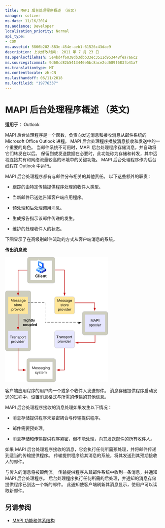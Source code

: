 ```yaml
---
title: MAPI 后台处理程序概述 （英文)
manager: soliver
ms.date: 11/16/2014
ms.audience: Developer
localization_priority: Normal
api_type:
- COM
ms.assetid: 5866b202-883e-454e-aeb1-61526c43dae9
description: 上次修改时间： 2011 年 7 月 23 日
ms.openlocfilehash: 5e4bd4f6038db3dbb33ec3511d953448fea7a6c2
ms.sourcegitcommit: 9d60cd82b5413446e5bc8ace2cd689f683fb41a7
ms.translationtype: MT
ms.contentlocale: zh-CN
ms.lasthandoff: 06/11/2018
ms.locfileid: "19776337"
---
```

# <a name="mapi-spooler-overview"></a>MAPI 后台处理程序概述 （英文)
  
**适用于**： Outlook 
  
MAPI 后台处理程序是一个函数，负责向发送消息和接收消息从邮件系统的 Microsoft Office Outlook 进程。 MAPI 后台处理程序播放消息接收和发送中的一个重要的角色。 当邮件系统不可用时，MAPI 后台处理程序存储消息，并自动将它们转发在以后。 保留到或发送数据在必要时，此功能称为存储和转发，其中远程连接共有和网络流量较高的环境中的关键功能。 MAPI 后台处理程序作为后台线程在 Outlook 中运行。
  
MAPI 后台处理程序都有与邮件分布相关的其他责任。 以下这些额外的职责：
  
- 跟踪的由特定传输提供程序处理的收件人类型。
    
- 当新邮件已送达告知客户端应用程序。
    
- 预处理和后处理调用消息。
    
- 生成报告指示该邮件传递的发生。
    
- 维护的处理收件人的状态。
    
下图显示了在高级别邮件流动的方式从客户端消息的系统。
  
**传出消息流**
  
![传出消息流](media/amapi_46.gif "传出消息流")
  
客户端应用程序的用户向一个或多个收件人发送邮件。 消息存储提供程序启动发送的过程中，设置消息格式与所需的传输的其他信息。
  
MAPI 后台处理程序接收的消息处理如果发生以下情况：
  
- 消息存储提供程序未紧密耦合与传输提供程序。
    
- 邮件需要预处理。
    
- 消息存储和传输提供程序紧密，但不能处理，向其发送邮件的所有收件人。
    
如果 MAPI 后台处理程序接收的消息，它会执行任何所需预处理，并将邮件传递到适当的传输提供程序。 传输提供程序给其消息的系统，将其发送到其预期接收人的邮件。
  
与传入的消息将被颠倒流。 传输提供程序从其邮件系统中收到一条消息，并通知 MAPI 后台处理程序。 后台处理程序执行任何所需的后处理，并通知的消息存储提供程序已到达一个新的邮件。 此通知使客户端刷新其消息显示，使用户可以读取新邮件。
  
## <a name="see-also"></a>另请参阅

- [MAPI 功能和体系结构](mapi-features-and-architecture.md)

